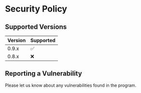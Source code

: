 # Security Policy

## Supported Versions

| Version | Supported          |
| ------- | ------------------ |
| 0.9.x   | :white_check_mark: |
| 0.8.x   | :x:                |

## Reporting a Vulnerability

Please let us know about any vulnerabilities found in the program.

